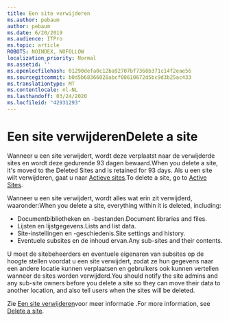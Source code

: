 ```yaml
---
title: Een site verwijderen
ms.author: pebaum
author: pebaum
ms.date: 6/20/2019
ms.audience: ITPro
ms.topic: article
ROBOTS: NOINDEX, NOFOLLOW
localization_priority: Normal
ms.assetid: ''
ms.openlocfilehash: 01290defa0c12ba92707bf7368b371c14f2eae56
ms.sourcegitcommit: b0d5b68366028abcf08610672d5bc9d3b25ac433
ms.translationtype: MT
ms.contentlocale: nl-NL
ms.lasthandoff: 03/24/2020
ms.locfileid: "42931293"
---
```

# <a name="delete-a-site"></a><span data-ttu-id="7977b-102">Een site verwijderen</span><span class="sxs-lookup"><span data-stu-id="7977b-102">Delete a site</span></span>

<span data-ttu-id="7977b-103">Wanneer u een site verwijdert, wordt deze verplaatst naar de verwijderde sites en wordt deze gedurende 93 dagen bewaard.</span><span class="sxs-lookup"><span data-stu-id="7977b-103">When you delete a site, it's moved to the Deleted Sites and is retained for 93 days.</span></span> <span data-ttu-id="7977b-104">Als u een site wilt verwijderen, gaat u naar [Actieve sites](https://admin.microsoft.com/sharepoint?page=sitemanagement&modern=true).</span><span class="sxs-lookup"><span data-stu-id="7977b-104">To delete a site, go to [Active Sites](https://admin.microsoft.com/sharepoint?page=sitemanagement&modern=true).</span></span> 

<span data-ttu-id="7977b-105">Wanneer u een site verwijdert, wordt alles wat erin zit verwijderd, waaronder:</span><span class="sxs-lookup"><span data-stu-id="7977b-105">When you delete a site, everything within it is deleted, including:</span></span>

- <span data-ttu-id="7977b-106">Documentbibliotheken en -bestanden.</span><span class="sxs-lookup"><span data-stu-id="7977b-106">Document libraries and files.</span></span>
- <span data-ttu-id="7977b-107">Lijsten en lijstgegevens.</span><span class="sxs-lookup"><span data-stu-id="7977b-107">Lists and list data.</span></span>
- <span data-ttu-id="7977b-108">Site-instellingen en -geschiedenis.</span><span class="sxs-lookup"><span data-stu-id="7977b-108">Site settings and history.</span></span>
- <span data-ttu-id="7977b-109">Eventuele subsites en de inhoud ervan.</span><span class="sxs-lookup"><span data-stu-id="7977b-109">Any sub-sites and their contents.</span></span>

<span data-ttu-id="7977b-110">U moet de sitebeheerders en eventuele eigenaren van subsites op de hoogte stellen voordat u een site verwijdert, zodat ze hun gegevens naar een andere locatie kunnen verplaatsen en gebruikers ook kunnen vertellen wanneer de sites worden verwijderd.</span><span class="sxs-lookup"><span data-stu-id="7977b-110">You should notify the site admins and any sub-site owners before you delete a site so they can move their data to another location, and also tell users when the sites will be deleted.</span></span>

<span data-ttu-id="7977b-111">Zie [Een site verwijderen](https://docs.microsoft.com/sharepoint/delete-site-collection)voor meer informatie .</span><span class="sxs-lookup"><span data-stu-id="7977b-111">For more information, see [Delete a site](https://docs.microsoft.com/sharepoint/delete-site-collection).</span></span>
